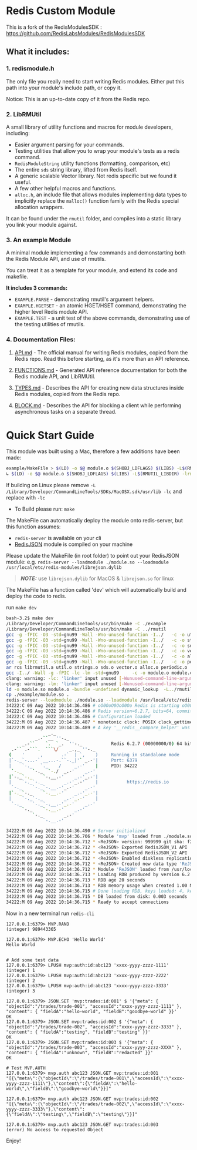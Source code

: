 # Redis Custom Module

This is a fork of the RedisModulesSDK : https://github.com/RedisLabsModules/RedisModulesSDK

## What it includes:

### 1. redismodule.h

The only file you really need to start writing Redis modules. Either put this path into your module's include path, or copy it. 

Notice: This is an up-to-date copy of it from the Redis repo.

### 2. LibRMUtil 

A small library of utility functions and macros for module developers, including:

* Easier argument parsing for your commands.
* Testing utilities that allow you to wrap your module's tests as a redis command.
* `RedisModuleString` utility functions (formatting, comparison, etc)
* The entire `sds` string library, lifted from Redis itself.
* A generic scalable Vector library. Not redis specific but we found it useful.
* A few other helpful macros and functions.
* `alloc.h`, an include file that allows modules implementing data types to implicitly replace the `malloc()` function family with the Redis special allocation wrappers.

It can be found under the `rmutil` folder, and compiles into a static library you link your module against.    

### 3. An example Module

A minimal module implementing a few commands and demonstarting both the Redis Module API, and use of rmutils.

You can treat it as a template for your module, and extend its code and makefile.

**It includes 3 commands:**

* `EXAMPLE.PARSE` - demonstrating rmutil's argument helpers.
* `EXAMPLE.HGETSET` - an atomic HGET/HSET command, demonstrating the higher level Redis module API.
* `EXAMPLE.TEST` - a unit test of the above commands, demonstrating use of the testing utilities of rmutils.  
  
### 4. Documentation Files:

1. [API.md](API.md) - The official manual for writing Redis modules, copied from the Redis repo. 
Read this before starting, as it's more than an API reference.

2. [FUNCTIONS.md](FUNCTIONS.md) - Generated API reference documentation for both the Redis module API, and LibRMUtil.

3. [TYPES.md](TYPES.md) - Describes the API for creating new data structures inside Redis modules, 
copied from the Redis repo.

4. [BLOCK.md](BLOCK.md) - Describes the API for blocking a client while performing asynchronous tasks on a separate thread.


# Quick Start Guide

This module was built using a Mac, therefore a few additions have been made: 

```bash
example/MakeFile > $(LD) -o $@ module.o $(SHOBJ_LDFLAGS) $(LIBS) -L$(RMUTIL_LIBDIR) -lrmutil -lc
↳ $(LD) -o $@ module.o $(SHOBJ_LDFLAGS) $(LIBS) -L$(RMUTIL_LIBDIR) -lrmutil -L /Library/Developer/CommandLineTools/SDKs/MacOSX.sdk/usr/lib -lc
```

If building on Linux please remove `-L /Library/Developer/CommandLineTools/SDKs/MacOSX.sdk/usr/lib -lc` and replace with `-lc`

- To Build please run: `make`

The MakeFile can automatically deploy the module onto redis-server, but this function assumes: 
-  `redis-server` is available on your cli
- [RedisJSON](https://github.com/RedisJSON/RedisJSON) module is compiled on your machine 

Please update the MakeFile (in root folder) to point out your RedisJSON module: 
 e.g. `redis-server --loadmodule ./module.so --loadmodule /usr/local/etc/redis-modules/librejson.dylib`

> **_NOTE:_**  use `librejson.dylib` for MacOS & `librejson.so` for linux

The MakeFile has a function called 'dev' which will automatically build and deploy the code to redis.

run `make dev`

```bash
bash-3.2$ make dev
/Library/Developer/CommandLineTools/usr/bin/make -C ./example
/Library/Developer/CommandLineTools/usr/bin/make -C ../rmutil
gcc -g -fPIC -O3 -std=gnu99 -Wall -Wno-unused-function -I../   -c -o util.o util.c
gcc -g -fPIC -O3 -std=gnu99 -Wall -Wno-unused-function -I../   -c -o strings.o strings.c
gcc -g -fPIC -O3 -std=gnu99 -Wall -Wno-unused-function -I../   -c -o sds.o sds.c
gcc -g -fPIC -O3 -std=gnu99 -Wall -Wno-unused-function -I../   -c -o vector.o vector.c
gcc -g -fPIC -O3 -std=gnu99 -Wall -Wno-unused-function -I../   -c -o alloc.o alloc.c
gcc -g -fPIC -O3 -std=gnu99 -Wall -Wno-unused-function -I../   -c -o periodic.o periodic.c
ar rcs librmutil.a util.o strings.o sds.o vector.o alloc.o periodic.o
gcc -I../ -Wall -g -fPIC -lc -lm -std=gnu99     -c -o module.o module.c
clang: warning: -lc: 'linker' input unused [-Wunused-command-line-argument]
clang: warning: -lm: 'linker' input unused [-Wunused-command-line-argument]
ld -o module.so module.o -bundle -undefined dynamic_lookup  -L../rmutil -lrmutil -L /Library/Developer/CommandLineTools/SDKs/MacOSX.sdk/usr/lib -lc
cp ./example/module.so .
redis-server --loadmodule ./module.so --loadmodule /usr/local/etc/redis-modules/librejson.dylib
34222:C 09 Aug 2022 10:14:36.486 # oO0OoO0OoO0Oo Redis is starting oO0OoO0OoO0Oo
34222:C 09 Aug 2022 10:14:36.486 # Redis version=6.2.7, bits=64, commit=00000000, modified=0, pid=34222, just started
34222:C 09 Aug 2022 10:14:36.486 # Configuration loaded
34222:M 09 Aug 2022 10:14:36.487 * monotonic clock: POSIX clock_gettime
34222:M 09 Aug 2022 10:14:36.489 # A key '__redis__compare_helper' was added to Lua globals which is not on the globals allow list nor listed on the deny list.
                _._                                                  
           _.-``__ ''-._                                             
      _.-``    `.  `_.  ''-._           Redis 6.2.7 (00000000/0) 64 bit
  .-`` .-```.  ```\/    _.,_ ''-._                                  
 (    '      ,       .-`  | `,    )     Running in standalone mode
 |`-._`-...-` __...-.``-._|'` _.-'|     Port: 6379
 |    `-._   `._    /     _.-'    |     PID: 34222
  `-._    `-._  `-./  _.-'    _.-'                                   
 |`-._`-._    `-.__.-'    _.-'_.-'|                                  
 |    `-._`-._        _.-'_.-'    |           https://redis.io       
  `-._    `-._`-.__.-'_.-'    _.-'                                   
 |`-._`-._    `-.__.-'    _.-'_.-'|                                  
 |    `-._`-._        _.-'_.-'    |                                  
  `-._    `-._`-.__.-'_.-'    _.-'                                   
      `-._    `-.__.-'    _.-'                                       
          `-._        _.-'                                           
              `-.__.-'                                               

34222:M 09 Aug 2022 10:14:36.490 # Server initialized
34222:M 09 Aug 2022 10:14:36.706 * Module 'mvp' loaded from ./module.so
34222:M 09 Aug 2022 10:14:36.712 * <ReJSON> version: 999999 git sha: f2cbf6d branch: master
34222:M 09 Aug 2022 10:14:36.712 * <ReJSON> Exported RedisJSON_V1 API
34222:M 09 Aug 2022 10:14:36.712 * <ReJSON> Exported RedisJSON_V2 API
34222:M 09 Aug 2022 10:14:36.712 * <ReJSON> Enabled diskless replication
34222:M 09 Aug 2022 10:14:36.712 * <ReJSON> Created new data type 'ReJSON-RL'
34222:M 09 Aug 2022 10:14:36.712 * Module 'ReJSON' loaded from /usr/local/etc/redis-modules/librejson.dylib
34222:M 09 Aug 2022 10:14:36.713 * Loading RDB produced by version 6.2.7
34222:M 09 Aug 2022 10:14:36.713 * RDB age 20 seconds
34222:M 09 Aug 2022 10:14:36.713 * RDB memory usage when created 1.00 Mb
34222:M 09 Aug 2022 10:14:36.715 # Done loading RDB, keys loaded: 4, keys expired: 0.
34222:M 09 Aug 2022 10:14:36.715 * DB loaded from disk: 0.003 seconds
34222:M 09 Aug 2022 10:14:36.715 * Ready to accept connections
```

Now in a new terminal run `redis-cli`

```
127.0.0.1:6379> MVP.RAND
(integer) 989443365

127.0.0.1:6379> MVP.ECHO 'Hello World'
Hello World


# Add some test data
127.0.0.1:6379> LPUSH mvp:auth:id:abc123 'xxxx-yyyy-zzzz-1111'
(integer) 1
127.0.0.1:6379> LPUSH mvp:auth:id:abc123 'xxxx-yyyy-zzzz-2222'
(integer) 2
127.0.0.1:6379> LPUSH mvp:auth:id:abc123 'xxxx-yyyy-zzzz-3333'
(integer) 3

127.0.0.1:6379> JSON.SET 'mvp:trades:id:001' $ '{"meta": { "objectId":"/trades/trade-001", "accessId":"xxxx-yyyy-zzzz-1111" }, "content": { "fieldA":"hello-world", "fieldB":"goodbye-world" }}'
OK
127.0.0.1:6379> JSON.SET mvp:trades:id:002 $ '{"meta": { "objectId":"/trades/trade-002", "accessId":"xxxx-yyyy-zzzz-3333" }, "content": { "fieldA":"testing", "fieldB":"testing" }}'
OK
127.0.0.1:6379> JSON.SET mvp:trades:id:003 $ '{"meta": { "objectId":"/trades/trade-003", "accessId":"xxxx-yyyy-zzzz-XXXX" }, "content": { "fieldA":"unknown", "fieldB":"redacted" }}'
OK

# Test MVP.AUTH
127.0.0.1:6379> mvp.auth abc123 JSON.GET mvp:trades:id:001
"[{\"meta\":{\"objectId\":\"/trades/trade-001\",\"accessId\":\"xxxx-yyyy-zzzz-1111\"},\"content\":{\"fieldA\":\"hello-world\",\"fieldB\":\"goodbye-world\"}}]"

127.0.0.1:6379> mvp.auth abc123 JSON.GET mvp:trades:id:002
"[{\"meta\":{\"objectId\":\"/trades/trade-002\",\"accessId\":\"xxxx-yyyy-zzzz-3333\"},\"content\":{\"fieldA\":\"testing\",\"fieldB\":\"testing\"}}]"

127.0.0.1:6379> mvp.auth abc123 JSON.GET mvp:trades:id:003
(error) No access to requested Object
```

Enjoy!
    
